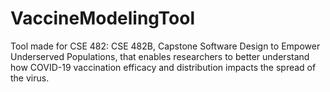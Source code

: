# VaccineModelingTool
Tool made for CSE 482: CSE 482B, Capstone Software Design to Empower Underserved Populations, that enables researchers to better understand how COVID-19 vaccination efficacy and distribution impacts the spread of the virus.
